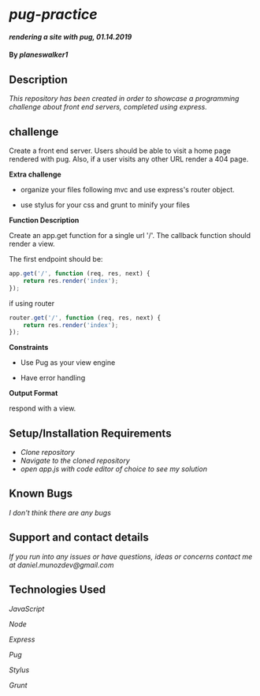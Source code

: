# _pug-practice_

#### _rendering a site with pug, 01.14.2019_

#### By _**planeswalker1**_

## Description

_This repository has been created in order to showcase a programming challenge about front end servers, completed using express._

## challenge

Create a front end server. Users should be able to visit a home page rendered with pug. Also, if a user visits any other URL render a 404 page.

**Extra challenge**

* organize your files following mvc and use express's router object.

* use stylus for your css and grunt to minify your files

**Function Description**

Create an app.get function for a single url '/'. The callback function should render a view.

The first endpoint should be:

```javascript
app.get('/', function (req, res, next) {
    return res.render('index');
});
 ```

if using router

```javascript
router.get('/', function (req, res, next) {
    return res.render('index');
});
 ```

**Constraints**

* Use Pug as your view engine

* Have error handling

**Output Format**

respond with a view.

## Setup/Installation Requirements

* _Clone repository_
* _Navigate to the cloned repository_
* _open app.js with code editor of choice to see my solution_

## Known Bugs

_I don't think there are any bugs_

## Support and contact details

_If you run into any issues or have questions, ideas or concerns contact me at daniel.munozdev@gmail.com_

## Technologies Used

_JavaScript_

_Node_

_Express_

_Pug_

_Stylus_

_Grunt_